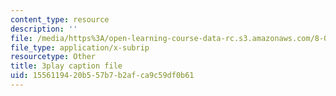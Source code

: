 ```yaml
---
content_type: resource
description: ''
file: /media/https%3A/open-learning-course-data-rc.s3.amazonaws.com/8-03sc-physics-iii-vibrations-and-waves-fall-2016/1556119420b557b7b2afca9c59df0b61_Dlhma3z57SA.vtt
file_type: application/x-subrip
resourcetype: Other
title: 3play caption file
uid: 15561194-20b5-57b7-b2af-ca9c59df0b61
---
```


